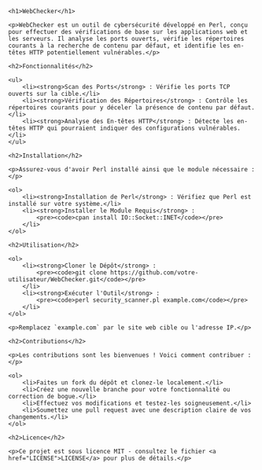 <!DOCTYPE html>
<html lang="fr">
<head>
    <meta charset="UTF-8">
    <title>WebChecker</title>
</head>
<body>

    <h1>WebChecker</h1>

    <p>WebChecker est un outil de cybersécurité développé en Perl, conçu pour effectuer des vérifications de base sur les applications web et les serveurs. Il analyse les ports ouverts, vérifie les répertoires courants à la recherche de contenu par défaut, et identifie les en-têtes HTTP potentiellement vulnérables.</p>

    <h2>Fonctionnalités</h2>

    <ul>
        <li><strong>Scan des Ports</strong> : Vérifie les ports TCP ouverts sur la cible.</li>
        <li><strong>Vérification des Répertoires</strong> : Contrôle les répertoires courants pour y déceler la présence de contenu par défaut.</li>
        <li><strong>Analyse des En-têtes HTTP</strong> : Détecte les en-têtes HTTP qui pourraient indiquer des configurations vulnérables.</li>
    </ul>

    <h2>Installation</h2>

    <p>Assurez-vous d'avoir Perl installé ainsi que le module nécessaire :</p>

    <ol>
        <li><strong>Installation de Perl</strong> : Vérifiez que Perl est installé sur votre système.</li>
        <li><strong>Installer le Module Requis</strong> :
            <pre><code>cpan install IO::Socket::INET</code></pre>
        </li>
    </ol>

    <h2>Utilisation</h2>

    <ol>
        <li><strong>Cloner le Dépôt</strong> :
            <pre><code>git clone https://github.com/votre-utilisateur/WebChecker.git</code></pre>
        </li>
        <li><strong>Exécuter l'Outil</strong> :
            <pre><code>perl security_scanner.pl example.com</code></pre>
        </li>
    </ol>

    <p>Remplacez `example.com` par le site web cible ou l'adresse IP.</p>

    <h2>Contributions</h2>

    <p>Les contributions sont les bienvenues ! Voici comment contribuer :</p>

    <ol>
        <li>Faites un fork du dépôt et clonez-le localement.</li>
        <li>Créez une nouvelle branche pour votre fonctionnalité ou correction de bogue.</li>
        <li>Effectuez vos modifications et testez-les soigneusement.</li>
        <li>Soumettez une pull request avec une description claire de vos changements.</li>
    </ol>

    <h2>Licence</h2>

    <p>Ce projet est sous licence MIT - consultez le fichier <a href="LICENSE">LICENSE</a> pour plus de détails.</p>

</body>
</html>

